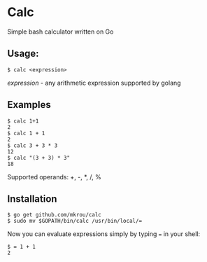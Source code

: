 # Calc

Simple bash calculator written on Go

## Usage:

```shell
$ calc <expression>
```

*expression* - any arithmetic expression supported by golang

## Examples

```shell
$ calc 1+1
2
$ calc 1 + 1
2
$ calc 3 + 3 * 3
12
$ calc "(3 + 3) * 3"
18
```

Supported operands: +, -, *, /, %

## Installation

```shell
$ go get github.com/mkrou/calc
$ sudo mv $GOPATH/bin/calc /usr/bin/local/=
```

Now you can evaluate expressions simply by typing `=` in your shell:

```shell
$ = 1 + 1
2
```
